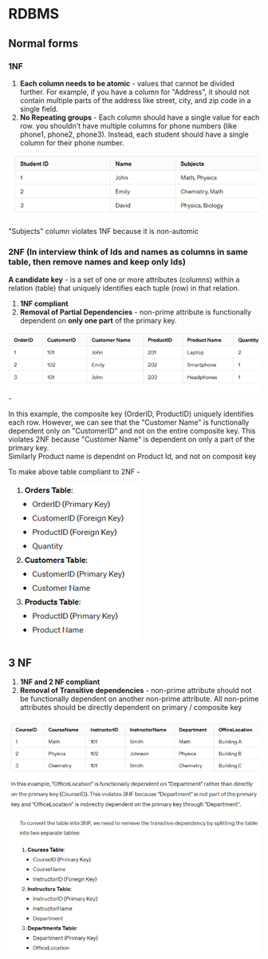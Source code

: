 # RDBMS

## Normal forms

### 1NF

1. **Each column needs to be atomic** - values that cannot be divided further. For example, if you have a column for "Address", it should not contain multiple parts of the address like street, city, and zip code in a single field.
2. **No Repeating groups** - Each column should have a single value for each row. you shouldn't have multiple columns for phone numbers (like phone1, phone2, phone3). Instead, each student should have a single column for their phone number.

![alt text](PNG/rdbms1.PNG "Title") 

"Subjects" column violates 1NF because it is non-automic

### 2NF (In interview think of Ids and names as columns in same table, then remove names and keep only Ids)

**A candidate key** - is a set of one or more attributes (columns) within a relation (table) that uniquely identifies each tuple (row) in that relation.  

1. **1NF compliant**
2. **Removal of Partial Dependencies** - non-prime attribute is functionally dependent on **only one part** of the primary key.

![alt text](PNG/rdbms2.PNG "Title")  - 

In this example, the composite key (OrderID, ProductID) uniquely identifies each row. However, we can see that the "Customer Name" is functionally dependent only on "CustomerID" and not on the entire composite key. This violates 2NF because "Customer Name" is dependent on only a part of the primary key.  
Similarly Product name is dependnt on Product Id, and not on composit key

To make above table compliant to 2NF - 

![alt text](PNG/rdbms3.PNG "Title") 

## 3 NF

1. **1NF and 2 NF compliant**
3. **Removal of Transitive dependencies** - non-prime attribute should not be functionally dependent on another non-prime attribute. All non-prime attributes should be directly dependent on primary / composite key

![alt text](PNG/rdbms4.PNG "Title") 

![alt text](PNG/rdbms5.PNG "Title") 